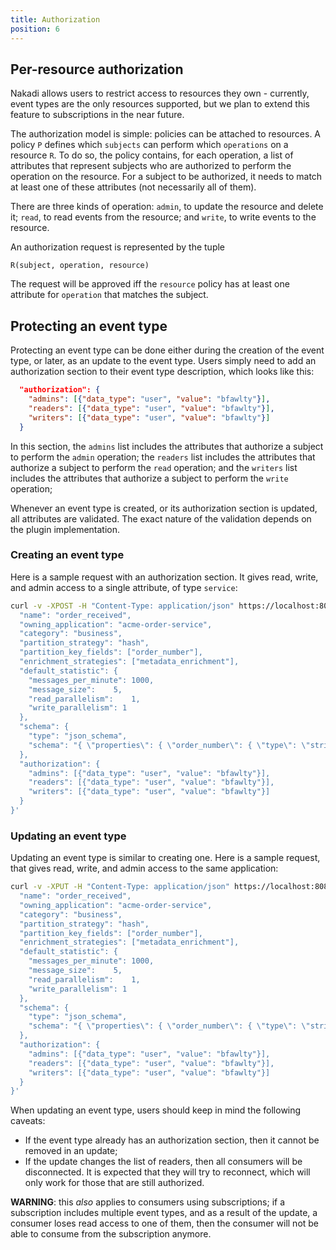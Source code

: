 ```yaml
---
title: Authorization
position: 6
---
```


## Per-resource authorization

Nakadi allows users to restrict access to resources they own - currently, event types are the only resources supported, 
but we plan to extend this feature to subscriptions in the near future.

The authorization model is simple: policies can be attached to resources. A policy `P` defines which `subjects` can 
perform which `operations` on a resource `R`. To do so, the policy contains, for each operation, a list of attributes that 
represent subjects who are authorized to perform the operation on the resource. For a subject to be authorized, it needs 
to match at least one of these attributes (not necessarily all of them).

There are three kinds of operation: `admin`, to update the resource and delete it; `read`, to read events from the 
resource; and `write`, to write events to the resource.

An authorization request is represented by the tuple

`R(subject, operation, resource)`

The request will be approved iff the `resource` policy has at least one attribute for `operation` that matches the 
subject.

## Protecting an event type

Protecting an event type can be done either during the creation of the event type, or later, as an update to the event 
type. Users simply need to add an authorization section to their event type description, which looks like this:

```json
  "authorization": {
    "admins": [{"data_type": "user", "value": "bfawlty"}],
    "readers": [{"data_type": "user", "value": "bfawlty"}],
    "writers": [{"data_type": "user", "value": "bfawlty"}]
  }
```

In this section, the `admins` list includes the attributes that authorize a subject to perform the `admin` operation; 
the `readers` list includes the attributes that authorize a subject to perform the `read` operation; and the `writers` 
list includes the attributes that authorize a subject to perform the `write` operation;

Whenever an event type is created, or its authorization section is updated, all attributes are validated. The exact 
nature of the validation depends on the plugin implementation.

### Creating an event type

Here is a sample request with an authorization section. It gives read, write, and admin access to a single attribute, 
of type `service`:

```bash
curl -v -XPOST -H "Content-Type: application/json" https://localhost:8080/event-types -d '{
  "name": "order_received",
  "owning_application": "acme-order-service",
  "category": "business",
  "partition_strategy": "hash",
  "partition_key_fields": ["order_number"],
  "enrichment_strategies": ["metadata_enrichment"],
  "default_statistic": {
    "messages_per_minute": 1000,    
    "message_size":    5,
    "read_parallelism":    1,
    "write_parallelism": 1
  },
  "schema": {
    "type": "json_schema",
    "schema": "{ \"properties\": { \"order_number\": { \"type\": \"string\" } } }"
  },
  "authorization": {
    "admins": [{"data_type": "user", "value": "bfawlty"}],
    "readers": [{"data_type": "user", "value": "bfawlty"}],
    "writers": [{"data_type": "user", "value": "bfawlty"}]
  }
}'
```

### Updating an event type

Updating an event type is similar to creating one. Here is a sample request, that gives read, write, and admin access 
to the same application:

```bash
curl -v -XPUT -H "Content-Type: application/json" https://localhost:8080/event-types/order_received -d '{
  "name": "order_received",
  "owning_application": "acme-order-service",
  "category": "business",
  "partition_strategy": "hash",
  "partition_key_fields": ["order_number"],
  "enrichment_strategies": ["metadata_enrichment"],
  "default_statistic": {
    "messages_per_minute": 1000,    
    "message_size":    5,
    "read_parallelism":    1,
    "write_parallelism": 1
  },
  "schema": {
    "type": "json_schema",
    "schema": "{ \"properties\": { \"order_number\": { \"type\": \"string\" } } }"
  },
  "authorization": {
    "admins": [{"data_type": "user", "value": "bfawlty"}],
    "readers": [{"data_type": "user", "value": "bfawlty"}],
    "writers": [{"data_type": "user", "value": "bfawlty"}]
  }
}'
```

When updating an event type, users should keep in mind the following caveats:

- If the event type already has an authorization section, then it cannot be removed in an update;
- If the update changes the list of readers, then all consumers will be disconnected. It is expected that they will 
try to reconnect, which will only work for those that are still authorized.
 
**WARNING**: this *also* applies to consumers using subscriptions; if a subscription includes multiple event types, and as a result of the update, a consumer loses 
read access to one of them, then the consumer will not be able to consume from the subscription anymore.
